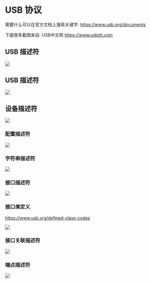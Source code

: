 # USB 协议

需要什么可以在官方文档上搜索关键字: https://www.usb.org/documents

下面很多截图来自: USB中文网 https://www.usbzh.com

## USB 描述符

![](images/USB-描述符.jpg)

## USB 描述符

![](images/usb/20220821141837.png)

## 设备描述符

![](images/usb/20220821164430.png)

### 配置描述符

![](images/usb/20220821164312.png)

### 字符串描述符

![](images/usb/20220821164511.png)

### 接口描述符

![](images/usb/20220821164348.png)

### 接口类定义

https://www.usb.org/defined-class-codes

![](images/usb/20220821195947.png)

### 接口关联描述符

![](images/usb/20220821164611.png)

### 端点描述符

![](images/usb/20220821164652.png)
